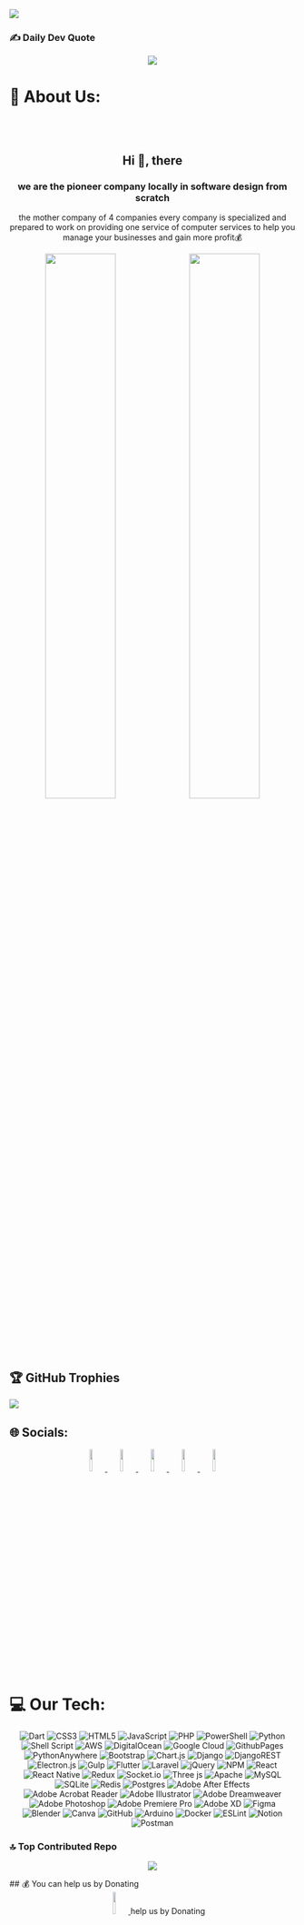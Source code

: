 [![](https://visitcount.itsvg.in/api?id=saskecompany&icon=5&color=11)](https://visitcount.itsvg.in)
### ✍️ Daily Dev Quote
<div align="center">
  
![](https://quotes-github-readme.vercel.app/api?type=horizontal&theme=radical)

</div>

# 💫 About Us:

<br/>
<br/>
<div align="center">
  
## Hi 👋, there
### we are the pioneer company locally in software design from scratch <br/>
the mother company of 4 companies every company is specialized and prepared to work on providing one service of computer services to help you manage your businesses and gain more profit💰
<p>
<img src="https://github-readme-stats.vercel.app/api/top-langs/?username=saskecompany&layout=compact&theme=midnight-purple&size_weight=0.5&count_weight=0.5&langs_count=20" width="49.6%"/>
<img src="https://github-readme-stats.vercel.app/api?username=saskecompany&show_icons=true&theme=midnight-purple&border_radius=16&rank_icon=percentile&include_all_commits=true&custom_title=SASKE-Company-Github-info" width="49.6%" />
</p>
</div>

## 🏆 GitHub Trophies
![](https://github-profile-trophy.vercel.app/?username=saskecompany&theme=midnight-purple&no-frame=true&no-bg=true&margin-w=4)


## 🌐 Socials:
<div align=center>
  
<a href="https://instagram.com/saskecompany1">
  <img src="https://cdn-icons-png.freepik.com/256/3955/3955024.png?semt=ais_hybrid" width="10%" />
</a>

<a href="https://linkedin.com/in/saskecompany1">
  <img src="https://cdn-icons-png.freepik.com/256/2504/2504923.png?ga=GA1.1.1168944962.1729028220" width="10%" />
</a>


<a href="https://youtube.com/@saskecompany1">
  <img src="https://cdn-icons-png.freepik.com/256/2504/2504965.png?ga=GA1.1.1168944962.1729028220" width="10%" />
</a>

<a href="https://api.whatsapp.com/send?phone=201060950140&text=%27مرحباً%20توصلت%20إليكم%20من%20خلال%20معرض%20أعمال%20الشركه%20.%20هل%20يمكنكم%20مساعدتي%20؟%27">
  <img src="https://cdn-icons-png.freepik.com/256/2504/2504957.png?ga=GA1.1.1168944962.1729028220" width="10%" />
</a>

<a href="https://saskecompany.github.io/saske/">
  <img src="https://cdn-icons-png.freepik.com/256/11115/11115745.png?ga=GA1.1.1168944962.1729028220&semt=ais_hybrid" width="10%" />
</a>

</div>

# 💻 Our Tech:
<div align="center">
  
![Dart](https://img.shields.io/badge/dart-%230175C2.svg?style=plastic&logo=dart&logoColor=white) ![CSS3](https://img.shields.io/badge/css3-%231572B6.svg?style=plastic&logo=css3&logoColor=white) ![HTML5](https://img.shields.io/badge/html5-%23E34F26.svg?style=plastic&logo=html5&logoColor=white) ![JavaScript](https://img.shields.io/badge/javascript-%23323330.svg?style=plastic&logo=javascript&logoColor=%23F7DF1E) ![PHP](https://img.shields.io/badge/php-%23777BB4.svg?style=plastic&logo=php&logoColor=white) ![PowerShell](https://img.shields.io/badge/PowerShell-%235391FE.svg?style=plastic&logo=powershell&logoColor=white) ![Python](https://img.shields.io/badge/python-3670A0?style=plastic&logo=python&logoColor=ffdd54) ![Shell Script](https://img.shields.io/badge/shell_script-%23121011.svg?style=plastic&logo=gnu-bash&logoColor=white) ![AWS](https://img.shields.io/badge/AWS-%23FF9900.svg?style=plastic&logo=amazon-aws&logoColor=white) ![DigitalOcean](https://img.shields.io/badge/DigitalOcean-%230167ff.svg?style=plastic&logo=digitalOcean&logoColor=white) ![Google Cloud](https://img.shields.io/badge/GoogleCloud-%234285F4.svg?style=plastic&logo=google-cloud&logoColor=white) ![GithubPages](https://img.shields.io/badge/github%20pages-121013?style=plastic&logo=github&logoColor=white) ![PythonAnywhere](https://img.shields.io/badge/pythonanywhere-%232F9FD7.svg?style=plastic&logo=pythonanywhere&logoColor=151515) ![Bootstrap](https://img.shields.io/badge/bootstrap-%238511FA.svg?style=plastic&logo=bootstrap&logoColor=white) ![Chart.js](https://img.shields.io/badge/chart.js-F5788D.svg?style=plastic&logo=chart.js&logoColor=white) ![Django](https://img.shields.io/badge/django-%23092E20.svg?style=plastic&logo=django&logoColor=white) ![DjangoREST](https://img.shields.io/badge/DJANGO-REST-ff1709?style=plastic&logo=django&logoColor=white&color=ff1709&labelColor=gray) ![Electron.js](https://img.shields.io/badge/Electron-191970?style=plastic&logo=Electron&logoColor=white) ![Gulp](https://img.shields.io/badge/GULP-%23CF4647.svg?style=plastic&logo=gulp&logoColor=white) ![Flutter](https://img.shields.io/badge/Flutter-%2302569B.svg?style=plastic&logo=Flutter&logoColor=white) ![Laravel](https://img.shields.io/badge/laravel-%23FF2D20.svg?style=plastic&logo=laravel&logoColor=white) ![jQuery](https://img.shields.io/badge/jquery-%230769AD.svg?style=plastic&logo=jquery&logoColor=white) ![NPM](https://img.shields.io/badge/NPM-%23CB3837.svg?style=plastic&logo=npm&logoColor=white) ![React](https://img.shields.io/badge/react-%2320232a.svg?style=plastic&logo=react&logoColor=%2361DAFB) ![React Native](https://img.shields.io/badge/react_native-%2320232a.svg?style=plastic&logo=react&logoColor=%2361DAFB) ![Redux](https://img.shields.io/badge/redux-%23593d88.svg?style=plastic&logo=redux&logoColor=white) ![Socket.io](https://img.shields.io/badge/Socket.io-black?style=plastic&logo=socket.io&badgeColor=010101) ![Three js](https://img.shields.io/badge/threejs-black?style=plastic&logo=three.js&logoColor=white) ![Apache](https://img.shields.io/badge/apache-%23D42029.svg?style=plastic&logo=apache&logoColor=white) ![MySQL](https://img.shields.io/badge/mysql-4479A1.svg?style=plastic&logo=mysql&logoColor=white) ![SQLite](https://img.shields.io/badge/sqlite-%2307405e.svg?style=plastic&logo=sqlite&logoColor=white) ![Redis](https://img.shields.io/badge/redis-%23DD0031.svg?style=plastic&logo=redis&logoColor=white) ![Postgres](https://img.shields.io/badge/postgres-%23316192.svg?style=plastic&logo=postgresql&logoColor=white) ![Adobe After Effects](https://img.shields.io/badge/Adobe%20After%20Effects-9999FF.svg?style=plastic&logo=Adobe%20After%20Effects&logoColor=white) ![Adobe Acrobat Reader](https://img.shields.io/badge/Adobe%20Acrobat%20Reader-EC1C24.svg?style=plastic&logo=Adobe%20Acrobat%20Reader&logoColor=white) ![Adobe Illustrator](https://img.shields.io/badge/adobe%20illustrator-%23FF9A00.svg?style=plastic&logo=adobe%20illustrator&logoColor=white) ![Adobe Dreamweaver](https://img.shields.io/badge/Adobe%20Dreamweaver-FF61F6.svg?style=plastic&logo=Adobe%20Dreamweaver&logoColor=white) ![Adobe Photoshop](https://img.shields.io/badge/adobe%20photoshop-%2331A8FF.svg?style=plastic&logo=adobe%20photoshop&logoColor=white) ![Adobe Premiere Pro](https://img.shields.io/badge/Adobe%20Premiere%20Pro-9999FF.svg?style=plastic&logo=Adobe%20Premiere%20Pro&logoColor=white) ![Adobe XD](https://img.shields.io/badge/Adobe%20XD-470137?style=plastic&logo=Adobe%20XD&logoColor=#FF61F6) ![Figma](https://img.shields.io/badge/figma-%23F24E1E.svg?style=plastic&logo=figma&logoColor=white) ![Blender](https://img.shields.io/badge/blender-%23F5792A.svg?style=plastic&logo=blender&logoColor=white) ![Canva](https://img.shields.io/badge/Canva-%2300C4CC.svg?style=plastic&logo=Canva&logoColor=white) ![GitHub](https://img.shields.io/badge/github-%23121011.svg?style=plastic&logo=github&logoColor=white) ![Arduino](https://img.shields.io/badge/-Arduino-00979D?style=plastic&logo=Arduino&logoColor=white) ![Docker](https://img.shields.io/badge/docker-%230db7ed.svg?style=plastic&logo=docker&logoColor=white) ![ESLint](https://img.shields.io/badge/ESLint-4B3263?style=plastic&logo=eslint&logoColor=white) ![Notion](https://img.shields.io/badge/Notion-%23000000.svg?style=plastic&logo=notion&logoColor=white) ![Postman](https://img.shields.io/badge/Postman-FF6C37?style=plastic&logo=postman&logoColor=white)
  
</div>

### 🔝 Top Contributed Repo
<div align=center>
  
![](https://github-contributor-stats.vercel.app/api?username=saskecompany&limit=5&theme=midnight-purple&combine_all_yearly_contributions=true)

</div>
  ## 💰 You can help us by Donating
<div align=center>
<a href="https://paypal.me/saskecompany">
  <img src="https://cdn-icons-png.freepik.com/256/2504/2504931.png?ga=GA1.1.1168944962.1729028220" width="10%" />
</a>
help us by Donating
</div>
